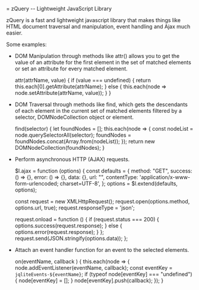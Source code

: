 = zQuery -- Lightweight JavaScript Library

zQuery is a fast and lightweight javascript library that makes things like HTML document traversal and manipulation, event handling and Ajax much easier.

Some examples:

* DOM Manipulation through methods like attr() allows you to get the value of an attribute for the first element in the set of matched elements or set an attribute for every matched element.

  attr(attrName, value) {
    if (value === undefined) {
      return this.each[0].getAttribute(attrName);
    } else {
      this.each(node => node.setAttribute(attrName, value));
    }
  }

* DOM Traversal through methods like find, which gets the descendants of each element in the current set of matched elements filtered by a selector, DOMNodeCollection object or element.

  find(selector) {
    let foundNodes = [];
    this.each(node => {
      const nodeList = node.querySelectorAll(selector);
      foundNodes = foundNodes.concat(Array.from(nodeList));
    });
    return new DOMNodeCollection(foundNodes);
  }

* Perform asynchronous HTTP (AJAX) requests.

  $l.ajax = function (options) {
    const defaults = {
      method: "GET",
      success: () => {},
      error: () => {},
      data: {},
      url: "",
      contentType: 'application/x-www-form-urlencoded; charset=UTF-8',
    };
    options = $l.extend(defaults, options);

    const request = new XMLHttpRequest();
    request.open(options.method, options.url, true);
    request.responseType = 'json';

    request.onload = function () {
      if (request.status === 200) {
        options.success(request.response);
      } else {
        options.error(request.response);
      }
    };
    request.send(JSON.stringify(options.data));
  };

* Attach an event handler function for an event to the selected elements.

  on(eventName, callback ) {
    this.each(node => {
      node.addEventListener(eventName, callback);
      const eventKey = `jqliteEvents-${eventName}`;
      if (typeof node[eventKey] === "undefined") {
        node[eventKey] = [];
      }
      node[eventKey].push(callback);
    });
  }
